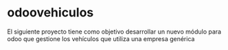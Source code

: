 # odoovehiculos
El siguiente  proyecto tiene como objetivo desarrollar un nuevo módulo para odoo que gestione los  vehículos que utiliza una empresa genérica
